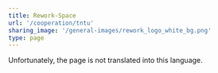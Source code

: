 ```yaml
---
title: Rework-Space
url: '/cooperation/tntu'
sharing_image: '/general-images/rework_logo_white_bg.png'
type: page
---
```


Unfortunately, the page is not translated into this language.
